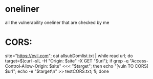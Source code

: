 # oneliner
all the vulnerability oneliner that are checked by me 

# CORS:
site="https://evil.com"; cat allsubDomlist.txt | while read url; do target=$(curl -sIL -H "Origin: $site" -X GET "$url"); if grep -q "Access-Control-Allow-Origin: $site" <<< "$target"; then echo "[vuln TO CORS] $url"; echo -e "$target\n" >> testCORS.txt; fi; done


